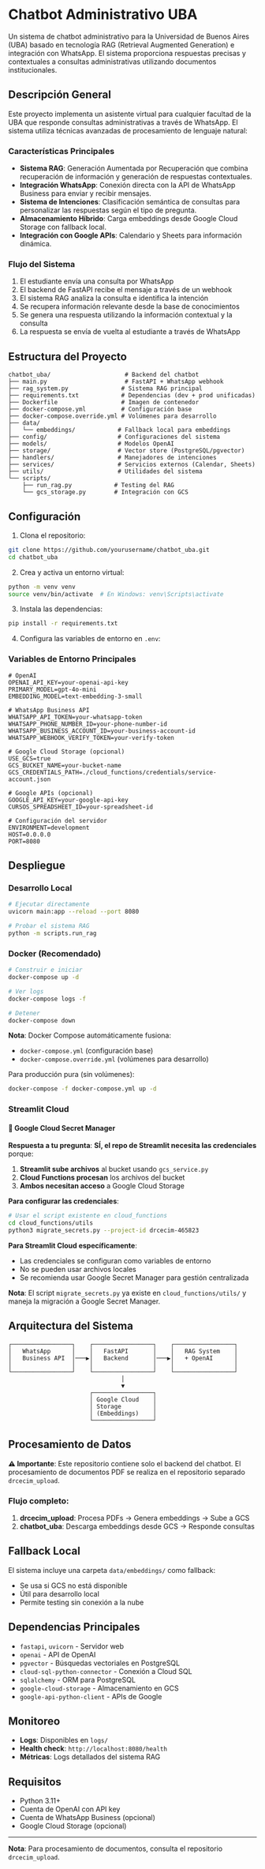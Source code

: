# Chatbot Administrativo UBA

Un sistema de chatbot administrativo para la Universidad de Buenos Aires (UBA) basado en tecnología RAG (Retrieval Augmented Generation) e integración con WhatsApp. El sistema proporciona respuestas precisas y contextuales a consultas administrativas utilizando documentos institucionales.

## Descripción General

Este proyecto implementa un asistente virtual para cualquier facultad de la UBA que responde consultas administrativas a través de WhatsApp. El sistema utiliza técnicas avanzadas de procesamiento de lenguaje natural:

### Características Principales

- **Sistema RAG**: Generación Aumentada por Recuperación que combina recuperación de información y generación de respuestas contextuales.
- **Integración WhatsApp**: Conexión directa con la API de WhatsApp Business para enviar y recibir mensajes.
- **Sistema de Intenciones**: Clasificación semántica de consultas para personalizar las respuestas según el tipo de pregunta.
- **Almacenamiento Híbrido**: Carga embeddings desde Google Cloud Storage con fallback local.
- **Integración con Google APIs**: Calendario y Sheets para información dinámica.

### Flujo del Sistema

1. El estudiante envía una consulta por WhatsApp
2. El backend de FastAPI recibe el mensaje a través de un webhook
3. El sistema RAG analiza la consulta e identifica la intención
4. Se recupera información relevante desde la base de conocimientos
5. Se genera una respuesta utilizando la información contextual y la consulta
6. La respuesta se envía de vuelta al estudiante a través de WhatsApp

## Estructura del Proyecto

```
chatbot_uba/                     # Backend del chatbot
├── main.py                      # FastAPI + WhatsApp webhook
├── rag_system.py               # Sistema RAG principal
├── requirements.txt            # Dependencias (dev + prod unificadas)
├── Dockerfile                  # Imagen de contenedor
├── docker-compose.yml          # Configuración base
├── docker-compose.override.yml # Volúmenes para desarrollo
├── data/
│   └── embeddings/            # Fallback local para embeddings
├── config/                    # Configuraciones del sistema
├── models/                    # Modelos OpenAI
├── storage/                   # Vector store (PostgreSQL/pgvector)
├── handlers/                  # Manejadores de intenciones
├── services/                  # Servicios externos (Calendar, Sheets)
├── utils/                     # Utilidades del sistema
└── scripts/
    ├── run_rag.py            # Testing del RAG
    └── gcs_storage.py        # Integración con GCS
```

## Configuración

1. Clona el repositorio:
```bash
git clone https://github.com/yourusername/chatbot_uba.git
cd chatbot_uba
```

2. Crea y activa un entorno virtual:
```bash
python -m venv venv
source venv/bin/activate  # En Windows: venv\Scripts\activate
```

3. Instala las dependencias:
```bash
pip install -r requirements.txt
```

4. Configura las variables de entorno en `.env`:

### Variables de Entorno Principales

```env
# OpenAI
OPENAI_API_KEY=your-openai-api-key
PRIMARY_MODEL=gpt-4o-mini
EMBEDDING_MODEL=text-embedding-3-small

# WhatsApp Business API
WHATSAPP_API_TOKEN=your-whatsapp-token
WHATSAPP_PHONE_NUMBER_ID=your-phone-number-id
WHATSAPP_BUSINESS_ACCOUNT_ID=your-business-account-id
WHATSAPP_WEBHOOK_VERIFY_TOKEN=your-verify-token

# Google Cloud Storage (opcional)
USE_GCS=true
GCS_BUCKET_NAME=your-bucket-name
GCS_CREDENTIALS_PATH=./cloud_functions/credentials/service-account.json

# Google APIs (opcional)
GOOGLE_API_KEY=your-google-api-key
CURSOS_SPREADSHEET_ID=your-spreadsheet-id

# Configuración del servidor
ENVIRONMENT=development
HOST=0.0.0.0
PORT=8080
```

## Despliegue

### Desarrollo Local

```bash
# Ejecutar directamente
uvicorn main:app --reload --port 8080

# Probar el sistema RAG
python -m scripts.run_rag
```

### Docker (Recomendado)

```bash
# Construir e iniciar
docker-compose up -d

# Ver logs
docker-compose logs -f

# Detener
docker-compose down
```

**Nota**: Docker Compose automáticamente fusiona:
- `docker-compose.yml` (configuración base)
- `docker-compose.override.yml` (volúmenes para desarrollo)

Para producción pura (sin volúmenes):
```bash
docker-compose -f docker-compose.yml up -d
```

### Streamlit Cloud

#### 🔐 Google Cloud Secret Manager

**Respuesta a tu pregunta**: **SÍ, el repo de Streamlit necesita las credenciales** porque:

1. **Streamlit sube archivos** al bucket usando `gcs_service.py`
2. **Cloud Functions procesan** los archivos del bucket
3. **Ambos necesitan acceso** a Google Cloud Storage

**Para configurar las credenciales**:

```bash
# Usar el script existente en cloud_functions
cd cloud_functions/utils
python3 migrate_secrets.py --project-id drcecim-465823
```

**Para Streamlit Cloud específicamente**:
- Las credenciales se configuran como variables de entorno
- No se pueden usar archivos locales
- Se recomienda usar Google Secret Manager para gestión centralizada

**Nota**: El script `migrate_secrets.py` ya existe en `cloud_functions/utils/` y maneja la migración a Google Secret Manager.

## Arquitectura del Sistema

```
┌─────────────────┐    ┌─────────────────┐    ┌─────────────────┐
│   WhatsApp      │    │   FastAPI       │    │   RAG System    │
│   Business API  │───▶│   Backend       │───▶│   + OpenAI      │
│                 │    │                 │    │                 │
└─────────────────┘    └─────────────────┘    └─────────────────┘
                                │
                                ▼
                       ┌─────────────────┐
                       │ Google Cloud    │
                       │ Storage         │
                       │ (Embeddings)    │
                       └─────────────────┘
```

## Procesamiento de Datos

**⚠️ Importante**: Este repositorio contiene solo el backend del chatbot. El procesamiento de documentos PDF se realiza en el repositorio separado `drcecim_upload`.

### Flujo completo:
1. **drcecim_upload**: Procesa PDFs → Genera embeddings → Sube a GCS
2. **chatbot_uba**: Descarga embeddings desde GCS → Responde consultas

## Fallback Local

El sistema incluye una carpeta `data/embeddings/` como fallback:
- Se usa si GCS no está disponible
- Útil para desarrollo local
- Permite testing sin conexión a la nube

## Dependencias Principales

- `fastapi`, `uvicorn` - Servidor web
- `openai` - API de OpenAI
- `pgvector` - Búsquedas vectoriales en PostgreSQL
- `cloud-sql-python-connector` - Conexión a Cloud SQL
- `sqlalchemy` - ORM para PostgreSQL
- `google-cloud-storage` - Almacenamiento en GCS
- `google-api-python-client` - APIs de Google

## Monitoreo

- **Logs**: Disponibles en `logs/`
- **Health check**: `http://localhost:8080/health`
- **Métricas**: Logs detallados del sistema RAG

## Requisitos

- Python 3.11+
- Cuenta de OpenAI con API key
- Cuenta de WhatsApp Business (opcional)
- Google Cloud Storage (opcional)

---

**Nota**: Para procesamiento de documentos, consulta el repositorio `drcecim_upload`.